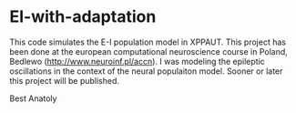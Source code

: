 # EI-with-adaptation

This code simulates the E-I population model in XPPAUT. This project has been done at the european computational neuroscience course
in Poland, Bedlewo (http://www.neuroinf.pl/accn). I was modeling the epileptic oscillations in the context of the neural populaiton
model. Sooner or later this project will be published.

Best
Anatoly
